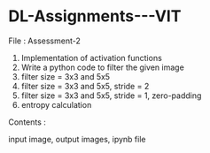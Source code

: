 # DL-Assignments---VIT

File : Assessment-2

1. Implementation of activation functions
2. Write a python code to filter the given image
  1. filter size = 3x3 and 5x5
  2. filter size = 3x3 and 5x5, stride = 2
  3. filter size = 3x3 and 5x5, stride = 1, zero-padding
  4. entropy calculation
  
Contents :

input image,
output images,
ipynb file

